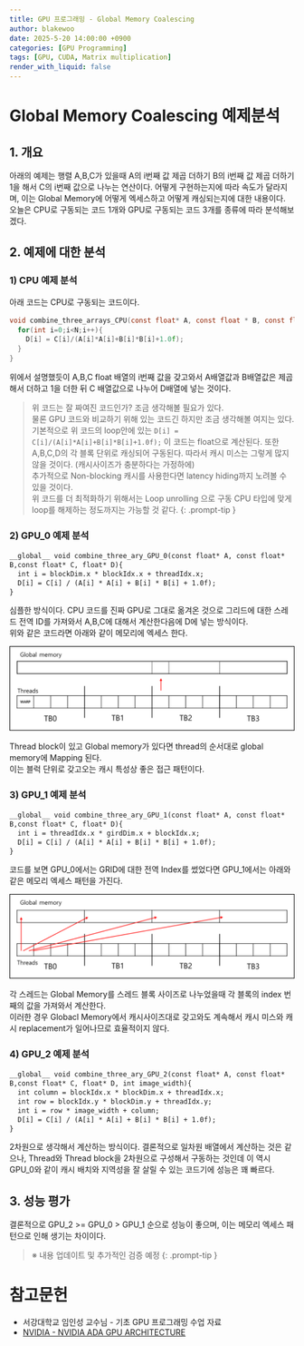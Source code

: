 ```yaml
---
title: GPU 프로그래밍 - Global Memory Coalescing
author: blakewoo
date: 2025-5-20 14:00:00 +0900
categories: [GPU Programming]
tags: [GPU, CUDA, Matrix multiplication] 
render_with_liquid: false
---
```


# Global Memory Coalescing 예제분석
## 1. 개요
아래의 예제는 행렬 A,B,C가 있을때 A의 i번째 값 제곱 더하기 B의 i번째 값 제곱 더하기 1을 해서 C의 i번째 값으로 나누는 연산이다.
어떻게 구현하는지에 따라 속도가 달라지며, 이는 Global Memory에 어떻게 엑세스하고 어떻게 캐싱되는지에 대한 내용이다.
오늘은 CPU로 구동되는 코드 1개와 GPU로 구동되는 코드 3개를 종류에 따라 분석해보겠다.

## 2. 예제에 대한 분석
### 1) CPU 예제 분석
아래 코드는 CPU로 구동되는 코드이다.
```c
void combine_three_arrays_CPU(const float* A, const float * B, const float* C, float* D, int n) {s
  for(int i=0;i<N;i++){
    D[i] = C[i]/(A[i]*A[i]+B[i]*B[i]+1.0f);
  }
}
```

위에서 설명했듯이 A,B,C float 배열의 i번째 값을 갖고와서 A배열값과 B배열값은 제곱해서 더하고 1을 더한 뒤 C 배열값으로 나누어
D배열에 넣는 것이다.

> 위 코드는 잘 짜여진 코드인가? 조금 생각해볼 필요가 있다.   
물론 GPU 코드와 비교하기 위해 있는 코드긴 하지만 조금 생각해볼 여지는 있다.
기본적으로 위 코드의 loop안에 있는 ```D[i] = C[i]/(A[i]*A[i]+B[i]*B[i]+1.0f);``` 이 코드는 float으로 계산된다.
또한 A,B,C,D의 각 블록 단위로 캐싱되어 구동된다. 따라서 캐시 미스는 그렇게 많지 않을 것이다. (캐시사이즈가 충분하다는 가정하에)   
추가적으로 Non-blocking 캐시를 사용한다면 latency hiding까지 노려볼 수 있을 것이다.   
위 코드를 더 최적화하기 위해서는 Loop unrolling 으로 구동 CPU 타입에 맞게 loop를 해제하는 정도까지는 가능할 것 같다.
{: .prompt-tip }



### 2) GPU_0 예제 분석
```cuda
__global__ void combine_three_ary_GPU_0(const float* A, const float* B,const float* C, float* D){
  int i = blockDim.x * blockIdx.x + threadIdx.x;
  D[i] = C[i] / (A[i] * A[i] + B[i] * B[i] + 1.0f);
}
```
심플한 방식이다. CPU 코드를 진짜 GPU로 그대로 옮겨온 것으로 그리드에 대한 스레드 전역 ID를 가져와서 A,B,C에 대해서 계산한다음에
D에 넣는 방식이다.  
위와 같은 코드라면 아래와 같이 메모리에 엑세스 한다.

![img.png](/assets/blog/gpu/memory_coalescing/img.png)

Thread block이 있고 Global memory가 있다면 thread의 순서대로 global memory에 Mapping 된다.   
이는 블럭 단위로 갖고오는 캐시 특성상 좋은 접근 패턴이다.

### 3) GPU_1 예제 분석
```cuda
__global__ void combine_three_ary_GPU_1(const float* A, const float* B,const float* C, float* D){
  int i = threadIdx.x * girdDim.x + blockIdx.x;
  D[i] = C[i] / (A[i] * A[i] + B[i] * B[i] + 1.0f);
}
```
코드를 보면 GPU_0에서는 GRID에 대한 전역 Index를 썼었다면 GPU_1에서는 아래와 같은 메모리 엑세스 패턴을 가진다.

![img_1.png](/assets/blog/gpu/memory_coalescing/img_1.png)

각 스레드는 Global Memory를 스레드 블록 사이즈로 나누었을때 각 블록의 index 번째의 값을 가져와서 계산한다.   
이러한 경우 Globacl Memory에서 캐시사이즈대로 갖고와도 계속해서 캐시 미스와 캐시 replacement가 일어나므로 효율적이지 않다.

### 4) GPU_2 예제 분석
```cuda
__global__ void combine_three_ary_GPU_2(const float* A, const float* B,const float* C, float* D, int image_width){
  int column = blockIdx.x * blockDim.x + threadIdx.x;
  int row = blockIdx.y * blockDim.y + threadIdx.y;
  int i = row * image_width + column;
  D[i] = C[i] / (A[i] * A[i] + B[i] * B[i] + 1.0f);
}
```

2차원으로 생각해서 계산하는 방식이다. 결론적으로 일차원 배열에서 계산하는 것은 같으나, Thread와 Thread block을 2차원으로 구성해서 구동하는 것인데
이 역시 GPU_0와 같이 캐시 배치와 지역성을 잘 살릴 수 있는 코드기에 성능은 꽤 빠르다.

## 3. 성능 평가
결론적으로 GPU_2 >= GPU_0 > GPU_1 순으로 성능이 좋으며, 이는 메모리 엑세스 패턴으로 인해 생기는 차이이다.


> ※ 내용 업데이트 및 추가적인 검증 예정
{: .prompt-tip }

# 참고문헌
- 서강대학교 임인성 교수님 - 기초 GPU 프로그래밍 수업 자료
- [NVIDIA - NVIDIA ADA GPU ARCHITECTURE](https://images.nvidia.com/aem-dam/Solutions/geforce/ada/nvidia-ada-gpu-architecture.pdf)
